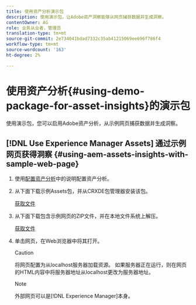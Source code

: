 ```yaml
---
title: 使用资产分析演示包
description: 使用演示包，让Adobe资产洞察能够从网页捕获数据并生成洞察。
contentOwner: AG
role: 业务从业者，管理员
translation-type: tm+mt
source-git-commit: 2e734041bdad7332c35ab41215069ee696f786f4
workflow-type: tm+mt
source-wordcount: '163'
ht-degree: 2%

---
```



# 使用资产分析{#using-demo-package-for-asset-insights}的演示包

使用演示包，您可以启用Adobe资产分析，从示例网页捕获数据并生成洞察。

## [!DNL Use Experience Manager Assets] 通过示例网页获得洞察   {#using-aem-assets-insights-with-sample-web-page}

1. 使用[配置资产分析](configure-asset-insights.md)中的说明配置资产分析。
1. 从下面下载示例Assets包，并从CRXDE包管理器安装该包。

   [获取文件](assets/insightsdemo.zip)

1. 从下面下载包含示例网页的ZIP文件，并在本地文件系统上解压。

   [获取文件](assets/demosite.zip)

1. 单击网页，在Web浏览器中将其打开。

   >[!CAUTION]
   >
   >将网页配置为从localhost服务器加载资源。 如果服务器正在运行，则在网页的HTML内容中将服务器地址从localhost更改为服务器地址。

   >[!NOTE]
   >
   >外部网页可以是[!DNL Experience Manager]本身。
